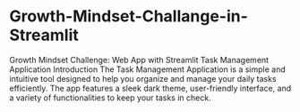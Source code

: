 # Growth-Mindset-Challange-in-Streamlit
Growth Mindset Challenge: Web App with Streamlit
Task Management Application
Introduction
The Task Management Application is a simple and intuitive tool designed to help you organize and manage your daily tasks efficiently. The app features a sleek dark theme, user-friendly interface, and a variety of functionalities to keep your tasks in check.
